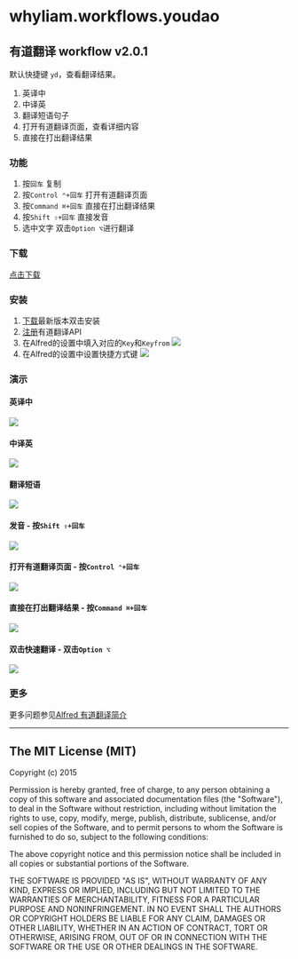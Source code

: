 # whyliam.workflows.youdao

## 有道翻译 workflow v2.0.1

默认快捷键 `yd`，查看翻译结果。

1. 英译中
2. 中译英
3. 翻译短语句子
4. 打开有道翻译页面，查看详细内容
5. 直接在打出翻译结果

### 功能

1. 按`回车` 复制
2. 按`Control ⌃+回车` 打开有道翻译页面
3. 按`Command ⌘+回车` 直接在打出翻译结果
4. 按`Shift ⇧+回车` 直接发音
5. 选中文字 双击`Option ⌥`进行翻译

### 下载

[点击下载](https://github.com/liszd/whyliam.workflows.youdao/releases/download/2.0.1/whyliam.workflows.youdao.alfredworkflow)

### 安装

1. [下载](https://github.com/liszd/whyliam.workflows.youdao/releases)最新版本双击安装
2. [注册](http://fanyi.youdao.com/openapi?path=data-mode)有道翻译API
3. 在Alfred的设置中填入对应的`Key`和`Keyfrom`
![](http://ww2.sinaimg.cn/large/006tNbRwgy1feno2vevklj31a30os0u5.jpg)
4. 在Alfred的设置中设置快捷方式键
![](http://ww2.sinaimg.cn/large/006tNbRwgy1feno6pzaxdj31a60p0jsl.jpg)

### 演示

#### 英译中

![](http://ww3.sinaimg.cn/large/006tNbRwgy1fenonlxdjwg30sv0r7wkd.gif)

#### 中译英

![](http://ww1.sinaimg.cn/large/006tNbRwgy1fenonzclvfg30sw0r90zo.gif)

#### 翻译短语

![](http://ww3.sinaimg.cn/large/006tNbRwgy1fenooolrkpg30t00r47bg.gif)

#### 发音 - 按`Shift ⇧+回车`

![](http://ww3.sinaimg.cn/large/006tNbRwgy1fenooolrkpg30t00r47bg.gif)

#### 打开有道翻译页面 - 按`Control ⌃+回车`

![](http://ww2.sinaimg.cn/large/006tNbRwgy1fenopnjw9qg30tj0r5n8k.gif)

#### 直接在打出翻译结果 - 按`Command ⌘+回车`

![](http://ww3.sinaimg.cn/large/006tNbRwgy1fenomln8jdg30sx0r4wg2.gif)

#### 双击快速翻译 - 双击`Option ⌥`

![](http://ww1.sinaimg.cn/large/006tNbRwgy1fenosusv0bg30qn0qpq7a.gif)

### 更多

更多问题参见[Alfred 有道翻译简介](https://blog.naaln.com/2017/04/alfred-youdao-intro/)

---

## The MIT License (MIT)

Copyright (c) 2015

Permission is hereby granted, free of charge, to any person obtaining a copy
of this software and associated documentation files (the "Software"), to deal
in the Software without restriction, including without limitation the rights
to use, copy, modify, merge, publish, distribute, sublicense, and/or sell
copies of the Software, and to permit persons to whom the Software is
furnished to do so, subject to the following conditions:

The above copyright notice and this permission notice shall be included in
all copies or substantial portions of the Software.

THE SOFTWARE IS PROVIDED "AS IS", WITHOUT WARRANTY OF ANY KIND, EXPRESS OR
IMPLIED, INCLUDING BUT NOT LIMITED TO THE WARRANTIES OF MERCHANTABILITY,
FITNESS FOR A PARTICULAR PURPOSE AND NONINFRINGEMENT. IN NO EVENT SHALL THE
AUTHORS OR COPYRIGHT HOLDERS BE LIABLE FOR ANY CLAIM, DAMAGES OR OTHER
LIABILITY, WHETHER IN AN ACTION OF CONTRACT, TORT OR OTHERWISE, ARISING FROM,
OUT OF OR IN CONNECTION WITH THE SOFTWARE OR THE USE OR OTHER DEALINGS IN
THE SOFTWARE.
